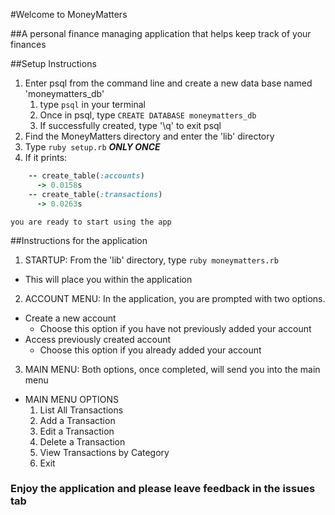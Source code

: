 #Welcome to MoneyMatters

##A personal finance managing application that helps keep track of your finances

##Setup Instructions
1. Enter psql from the command line and create a new data base named 'moneymatters_db'
	1. type `psql` in your terminal
	2. Once in psql, type `CREATE DATABASE moneymatters_db`
	3. If successfully created, type '\q' to exit psql
2. Find the MoneyMatters directory and enter the 'lib' directory
3. Type `ruby setup.rb` ***ONLY ONCE***
4. If it prints: 
```ruby 
	-- create_table(:accounts)
	  -> 0.0158s
	-- create_table(:transactions)
	  -> 0.0263s
```
	you are ready to start using the app

##Instructions for the application
1. STARTUP: From the 'lib' directory, type `ruby moneymatters.rb` 
  * This will place you within the application
2. ACCOUNT MENU: In the application, you are prompted with two options.
  * Create a new account
    - Choose this option if you have not previously added your account
  * Access previously created account
    - Choose this option if you already added your account
3. MAIN MENU: Both options, once completed, will send you into the main menu
  * MAIN MENU OPTIONS
	1. List All Transactions
	2. Add a Transaction
	3. Edit a Transaction
	4. Delete a Transaction
	5. View Transactions by Category
	6. Exit

### Enjoy the application and please leave feedback in the issues tab 
